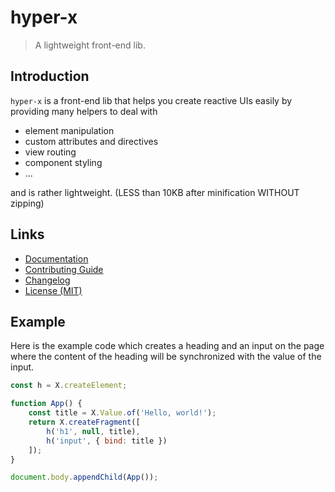 # hyper-x

> A lightweight front-end lib.

## Introduction

`hyper-x` is a front-end lib that helps you create reactive UIs easily by providing many helpers to deal with

- element manipulation
- custom attributes and directives
- view routing
- component styling
- ...

and is rather lightweight. (LESS than 10KB after minification WITHOUT zipping)

## Links

- [Documentation](https://github.com/huang2002/hyper-x/wiki)
- [Contributing Guide](./CONTRIBUTING.md)
- [Changelog](./CHANGELOG.md)
- [License (MIT)](./LICENSE)

## Example

Here is the example code which creates a heading and an input on the page where the content of the heading will be synchronized with the value of the input.

```js
const h = X.createElement;

function App() {
    const title = X.Value.of('Hello, world!');
    return X.createFragment([
        h('h1', null, title),
        h('input', { bind: title })
    ]);
}

document.body.appendChild(App());
```
